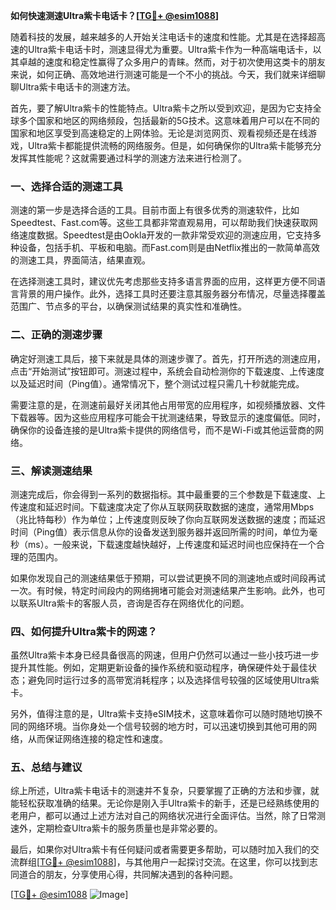 **如何快速测速Ultra紫卡电话卡？[[TG💪+ @esim1088](https://t.me/s/esim1088)]**

随着科技的发展，越来越多的人开始关注电话卡的速度和性能。尤其是在选择超高速的Ultra紫卡电话卡时，测速显得尤为重要。Ultra紫卡作为一种高端电话卡，以其卓越的速度和稳定性赢得了众多用户的青睐。然而，对于初次使用这类卡的朋友来说，如何正确、高效地进行测速可能是一个不小的挑战。今天，我们就来详细聊聊Ultra紫卡电话卡的测速方法。

首先，要了解Ultra紫卡的性能特点。Ultra紫卡之所以受到欢迎，是因为它支持全球多个国家和地区的网络频段，包括最新的5G技术。这意味着用户可以在不同的国家和地区享受到高速稳定的上网体验。无论是浏览网页、观看视频还是在线游戏，Ultra紫卡都能提供流畅的网络服务。但是，如何确保你的Ultra紫卡能够充分发挥其性能呢？这就需要通过科学的测速方法来进行检测了。

### **一、选择合适的测速工具**

测速的第一步是选择合适的工具。目前市面上有很多优秀的测速软件，比如Speedtest、Fast.com等。这些工具都非常直观易用，可以帮助我们快速获取网络速度数据。Speedtest是由Ookla开发的一款非常受欢迎的测速应用，它支持多种设备，包括手机、平板和电脑。而Fast.com则是由Netflix推出的一款简单高效的测速工具，界面简洁，结果直观。

在选择测速工具时，建议优先考虑那些支持多语言界面的应用，这样更方便不同语言背景的用户操作。此外，选择工具时还要注意其服务器分布情况，尽量选择覆盖范围广、节点多的平台，以确保测试结果的真实性和准确性。

### **二、正确的测速步骤**

确定好测速工具后，接下来就是具体的测速步骤了。首先，打开所选的测速应用，点击“开始测试”按钮即可。测速过程中，系统会自动检测你的下载速度、上传速度以及延迟时间（Ping值）。通常情况下，整个测试过程只需几十秒就能完成。

需要注意的是，在测速前最好关闭其他占用带宽的应用程序，如视频播放器、文件下载器等。因为这些应用程序可能会干扰测速结果，导致显示的速度偏低。同时，确保你的设备连接的是Ultra紫卡提供的网络信号，而不是Wi-Fi或其他运营商的网络。

### **三、解读测速结果**

测速完成后，你会得到一系列的数据指标。其中最重要的三个参数是下载速度、上传速度和延迟时间。下载速度决定了你从互联网获取数据的速度，通常用Mbps（兆比特每秒）作为单位；上传速度则反映了你向互联网发送数据的速度；而延迟时间（Ping值）表示信息从你的设备发送到服务器并返回所需的时间，单位为毫秒（ms）。一般来说，下载速度越快越好，上传速度和延迟时间也应保持在一个合理的范围内。

如果你发现自己的测速结果低于预期，可以尝试更换不同的测速地点或时间段再试一次。有时候，特定时间段内的网络拥堵可能会对测速结果产生影响。此外，也可以联系Ultra紫卡的客服人员，咨询是否存在网络优化的问题。

### **四、如何提升Ultra紫卡的网速？**

虽然Ultra紫卡本身已经具备很高的网速，但用户仍然可以通过一些小技巧进一步提升其性能。例如，定期更新设备的操作系统和驱动程序，确保硬件处于最佳状态；避免同时运行过多的高带宽消耗程序；以及选择信号较强的区域使用Ultra紫卡。

另外，值得注意的是，Ultra紫卡支持eSIM技术，这意味着你可以随时随地切换不同的网络环境。当你身处一个信号较弱的地方时，可以迅速切换到其他可用的网络，从而保证网络连接的稳定性和速度。

### **五、总结与建议**

综上所述，Ultra紫卡电话卡的测速并不复杂，只要掌握了正确的方法和步骤，就能轻松获取准确的结果。无论你是刚入手Ultra紫卡的新手，还是已经熟练使用的老用户，都可以通过上述方法对自己的网络状况进行全面评估。当然，除了日常测速外，定期检查Ultra紫卡的服务质量也是非常必要的。

最后，如果你对Ultra紫卡有任何疑问或者需要更多帮助，可以随时加入我们的交流群组[[TG💪+ @esim1088](https://t.me/s/esim1088)]，与其他用户一起探讨交流。在这里，你可以找到志同道合的朋友，分享使用心得，共同解决遇到的各种问题。

[[TG💪+ @esim1088](https://t.me/s/esim1088) ![Image](https://i.postimg.cc/4NQfJmqS/Snipaste-2025-05-13-00-14-12.png)]